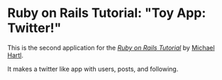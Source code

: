 # Ruby on Rails Tutorial: "Toy App: Twitter!"

This is the second application for the
[*Ruby on Rails Tutorial*](http://www.railstutorial.org/)
by [Michael Hartl](http://www.michaelhartl.com/).

It makes a twitter like app with users, posts, and following. 